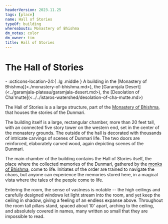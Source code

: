 ```yaml
---
headerVersion: 2023.11.25
tags: [place]
name: Hall of Stories
typeOf: building
whereabouts: Monastery of Bhishma
dm_notes: color
dm_owner: tim
title: Hall of Stories
---
```

# The Hall of Stories
<div class="grid cards ext-narrow-margin ext-one-column" markdown>
-    :octicons-location-24:{ .lg .middle } A building in the [Monastery of Bhishma](<./monastery-of-bhishma.md>), the [Garamjala Desert](<../garamjala-plateau/garamjala-desert.md>), the [Desolation of Cha'mutte](<../../istaros-watershed/desolation-of-cha-mutte.md>)  
</div>


The Hall of Stories is a a large structure, part of the [Monastery of Bhishma](<./monastery-of-bhishma.md>), that houses the stories of the Dunmari. 

The building itself is a large, rectangular chamber, more than 20 feet tall, with an connected five story tower on the western end, set in the center of the monastery grounds. The outside of the hall is decorated with thousands of intricate carvings of scenes of Dunmari life. The two doors are reinforced, elaborately carved wood, again depicting scenes of the Dunmari.

The main chamber of the building contains the Hall of Stories itself, the place where the collected memories of the Dunmari, gathered by the [monks of Bhishma](<../../../groups/dunmari-mystery-cults/order-of-the-awakened-soul.md>), come to life. Initiates of the order are trained to navigate the chaos, but anyone can experience the memories stored here, in a magical vista where the tales of the people come to life.

Entering the room, the sense of vastness is notable -- the high ceilings and carefully designed windows let light stream into the room, and yet keep the ceiling in shadow, giving a feeling of an endless expanse above. Throughout the room tall pillars stand, spaced about 10' apart, arching to the ceiling, and absolutely covered in names, many written so small that they are impossible to read.
